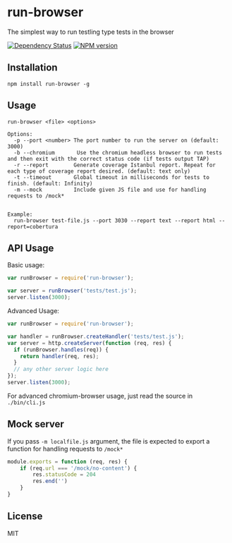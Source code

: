 # run-browser

The simplest way to run testling type tests in the browser

[![Dependency Status](https://img.shields.io/david/ForbesLindesay/run-browser.svg)](https://david-dm.org/ForbesLindesay/run-browser)
[![NPM version](https://img.shields.io/npm/v/run-browser.svg)](https://www.npmjs.com/package/run-browser)

## Installation

    npm install run-browser -g


## Usage

    run-browser <file> <options>

    Options:
      -p --port <number> The port number to run the server on (default: 3000)
      -b --chromium       Use the chromium headless browser to run tests and then exit with the correct status code (if tests output TAP)
      -r --report        Generate coverage Istanbul report. Repeat for each type of coverage report desired. (default: text only)
      -t --timeout       Global timeout in milliseconds for tests to finish. (default: Infinity)
      -m --mock          Include given JS file and use for handling requests to /mock*


    Example:
      run-browser test-file.js --port 3030 --report text --report html --report=cobertura

## API Usage

Basic usage:

```js
var runBrowser = require('run-browser');

var server = runBrowser('tests/test.js');
server.listen(3000);
```

Advanced Usage:

```js
var runBrowser = require('run-browser');

var handler = runBrowser.createHandler('tests/test.js');
var server = http.createServer(function (req, res) {
  if (runBrowser.handles(req)) {
    return handler(req, res);
  }
  // any other server logic here
});
server.listen(3000);
```

For advanced chromium-browser usage, just read the source in `./bin/cli.js`

## Mock server

If you pass `-m localfile.js` argument, the file is expected to export a function for handling requests to `/mock*`

```js
module.exports = function (req, res) {
    if (req.url === '/mock/no-content') {
        res.statusCode = 204
        res.end('')
    }
}
```

## License

  MIT
